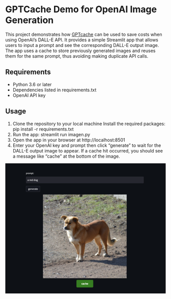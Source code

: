 # GPTCache Demo for OpenAI Image Generation
This project demonstrates how [GPTcache](https://github.com/zilliztech/GPTCache) can be used to save costs when using OpenAI’s DALL-E API. It provides a simple Streamlit app that allows users to input a prompt and see the corresponding DALL-E output image. The app uses a cache to store previously generated images and reuses them for the same prompt, thus avoiding making duplicate API calls.

## Requirements
* Python 3.6 or later 
* Dependencies listed in requirements.txt 
* OpenAI API key
## Usage
1. Clone the repository to your local machine
Install the required packages: pip install -r requirements.txt
2. Run the app: streamlit run imagen.py
3. Open the app in your browser at http://localhost:8501
4. Enter your OpenAI key and prompt then click “generate” to
wait for the DALL-E output image to appear.
If a cache hit occurred, you should see a message like “cache” at the bottom of the image.

<p align="center">
  <img src="./example.png" alt="example"/>
</p>



